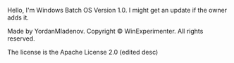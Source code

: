 Hello, I'm Windows Batch OS Version 1.0. I might get an update if the owner adds it.

Made by YordanMladenov. Copyright © WinExperimenter. All rights reserved.

The license is the Apache License 2.0 (edited desc)
